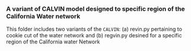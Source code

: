 ### A variant of CALVIN model designed to specific region of the California Water network 

This folder includes two variants of the `CALVIN`:  (a) revin.py pertaining to cookie cut of the water network and (b) regvin.py desined for a specific region of the California water Network
